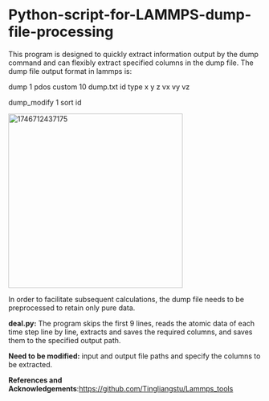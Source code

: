 # Python-script-for-LAMMPS-dump-file-processing
  This program is designed to quickly extract information output by the dump command and can flexibly extract specified columns in the dump file.
The dump file output format in lammps is:

dump          1  pdos custom 10 dump.txt id type x y z vx vy vz 

dump_modify   1  sort id

<img width="347" alt="1746712437175" src="https://github.com/user-attachments/assets/388787bd-55cd-4af4-a89e-ffbc80e2011a" />

  In order to facilitate subsequent calculations, the dump file needs to be preprocessed to retain only pure data.

**deal.py:** The program skips the first 9 lines, reads the atomic data of each time step line by line, extracts and saves the required columns, and saves them to the specified output path.

**Need to be modified:** input and output file paths and specify the columns to be extracted.

**References and Acknowledgements**:https://github.com/Tingliangstu/Lammps_tools
